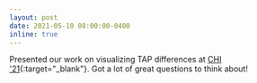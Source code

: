 ```yaml
---
layout: post
date: 2021-05-10 08:00:00-0400
inline: true
---
```


Presented our work on visualizing TAP differences at [CHI '21](https://programs.sigchi.org/chi/2021/program){:target="\_blank"}. Got a lot of great questions to think about!